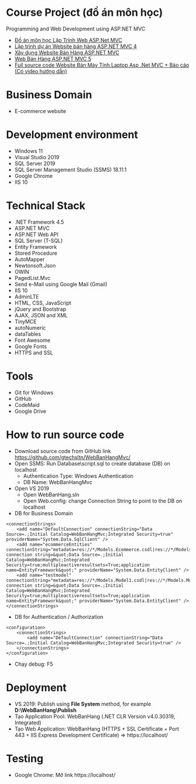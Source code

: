 # Course Project (đồ án môn học)

Programming and Web Development using ASP.NET MVC

+ [Đồ án môn học Lập Trình Web ASP.Net MVC](https://github.com/hienlt0610/mvc-ban-hang)
+ [Lập trình dự án Website bán hàng ASP.NET MVC 4](https://tedu.com.vn/khoa-hoc/lap-trinh-du-an-website-ban-hang-aspnet-mvc-4-1.html)
+ [Xây dụng Website Bán Hàng ASP.NET MVC](https://www.youtube.com/playlist?list=PL88xOdcMevRsEUEaZ7KQ1-8s3bxrw1lfb)
+ [Web Bán Hàng ASP.NET MVC 5](https://sharecode.vn/source-code/web-ban-hang-aspnet-mvc-5-7858.htm)
+ [Full source code Website Bán Máy Tính Laptop Asp .Net MVC + Báo cáo (Có video hướng dẫn)](https://topcode.vn/source-code/full-code-website-ban-game-co-bao-cao-demo-asp-net-core-mvc-45757.htm)

# Business Domain
+ E-commerce website

# Development environment
+ Windows 11
+ Visual Studio 2019
+ SQL Server 2019
+ SQL Server Management Studio (SSMS) 18.11.1
+ Google Chrome
+ IIS 10

# Technical Stack
+ .NET Framework 4.5
+ ASP.NET MVC
+ ASP.NET Web API
+ SQL Server (T-SQL)
+ Entity Framework
+ Stored Procedure
+ AutoMapper
+ Newtonsoft.Json
+ OWIN
+ PagedList.Mvc
+ Send e-Mail using Google Mail (Gmail)
+ IIS 10
+ AdminLTE
+ HTML, CSS, JavaScript
+ jQuery and Bootstrap
+ AJAX, JSON and XML
+ TinyMCE
+ autoNumeric
+ dataTables
+ Font Awesome
+ Google Fonts
+ HTTPS and SSL

# Tools
+ Git for Windows
+ GitHub
+ CodeMaid
+ Google Drive

# How to run source code
+ Download source code from GitHub link https://github.com/gtechsltn/WebBanHangMvc/
+ Open SSMS: Run Database\script.sql to create database (DB) on localhost
  + Authentication Type: Windows Authentication
  + DB Name: WebBanHangMvc
+ Open VS 2019
  + Open WebBanHang.sln
  + Open Web.config: change Connection String to point to the DB on localhost
+ DB for Business Domain
```
<connectionStrings>
    <add name="DefaultConnection" connectionString="Data Source=.;Initial Catalog=WebBanHangMvc;Integrated Security=true" providerName="System.Data.SqlClient" />
    <add name="ecommerceEntities" connectionString="metadata=res://*/Models.Ecommerce.csdl|res://*/Models.Ecommerce.ssdl|res://*/Models.Ecommerce.msl;provider=System.Data.SqlClient;provider connection string=&quot;Data Source=.;Initial Catalog=WebBanHangMvc;Integrated Security=true;multipleactiveresultsets=True;application name=EntityFramework&quot;" providerName="System.Data.EntityClient" />
    <add name="testmodel" connectionString="metadata=res://*/Models.Model1.csdl|res://*/Models.Model1.ssdl|res://*/Models.Model1.msl;provider=System.Data.SqlClient;provider connection string=&quot;Data Source=.;Initial Catalog=WebBanHangMvc;Integrated Security=true;multipleactiveresultsets=True;application name=EntityFramework&quot;" providerName="System.Data.EntityClient" />
</connectionStrings>
```
+ DB for Authentication / Authorization
```
<configuration>
    <connectionStrings>
        <add name="DefaultConnection" connectionString="Data Source=.;Initial Catalog=WebBanHangMvc;Integrated Security=true" />
    </connectionStrings>
</configuration>
```
  + Chạy debug: F5

# Deployment
+ VS 2019: Publish using **File System** method, for example **D:\WebBanHang\Publish**
+ Tạo Application Pool: WebBanHang (.NET CLR Version v4.0.30319, Integrated)
+ Tạo Web Application: WebBanHang (HTTPS + SSL Certificate + Port 443 + IIS Express Development Certificate) => https://localhost/

# Testing
+ Google Chrome: Mở link https://localhost/
